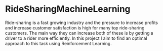 # RideSharingMachineLearning
Ride-sharing is a fast growing industry and the pressure to increase profits and increase customer satisfaction is high for many top ride-sharing customers. The main way they can increase both of these is by getting a driver to a rider more efficiently. In this project I aim to find an optimal approach to this task using Reinforcement Learning.
